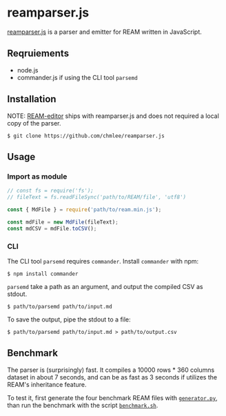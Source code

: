 # reamparser.js

[reamparser.js](https://github.com/chmlee/reamparser.js) is a parser and emitter for REAM written in JavaScript.

## Reqruiements

- node.js
- commander.js if using the CLI tool `parsemd`

## Installation

NOTE: [REAM-editor](https://github.com/chmlee/ream-editor) ships with reamparser.js and does not required a local copy of the parser.

```shell
$ git clone https://github.com/chmlee/reamparser.js
```

## Usage

### Import as module

```javascript
// const fs = require('fs');
// fileText = fs.readFileSync('path/to/REAM/file', 'utf8')

const { MdFile } = require('path/to/ream.min.js');

const mdFile = new MdFile(fileText);
const mdCSV = mdFile.toCSV();
```

### CLI

The CLI tool `parsemd` requires `commander`.
Install `commander` with npm:

```shell
$ npm install commander
```

`parsemd` take a path as an argument, and output the compiled CSV as stdout.

```shell
$ path/to/parsemd path/to/input.md
```

To save the output, pipe the stdout to a file:

```shell
$ path/to/parsemd path/to/input.md > path/to/output.csv
```

## Benchmark

The parser is (surprisingly) fast.
It compiles a 10000 rows * 360 columns dataset in about 7 seconds, and can be as fast as 3 seconds if utilizes the REAM's inheritance feature.

To test it, first generate the four benchmark REAM files with [`generator.py`](https://github.com/chmlee/reamparser.js/blob/master/benchmark/generator.py), than run the benchmark with the script [`benchmark.sh`](https://github.com/chmlee/reamparser.js/blob/master/benchmark/benchmark.sh).
